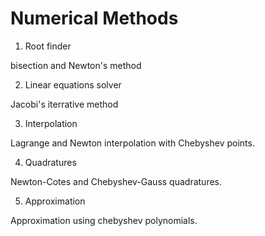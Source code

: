 # Numerical Methods

1. Root finder

bisection and Newton's method

2. Linear equations solver

Jacobi's iterrative method

3. Interpolation

Lagrange and Newton interpolation with Chebyshev points.

4. Quadratures

Newton-Cotes and Chebyshev-Gauss quadratures.

5. Approximation

Approximation using chebyshev polynomials.
